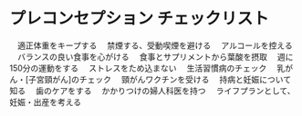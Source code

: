 # プレコンセプション チェックリスト
　適正体重をキープする
　禁煙する、受動喫煙を避ける
　アルコールを控える
　バランスの良い食事を心がける
　食事とサプリメントから葉酸を摂取
　週に150分の運動をする
　ストレスをため込まない
　生活習慣病のチェック
　乳がん・[子宮頸がん]のチェック
　頸がんワクチンを受ける
　持病と妊娠について知る
　歯のケアをする
　かかりつけの婦人科医を持つ
　ライフプランとして、妊娠・出産を考える
